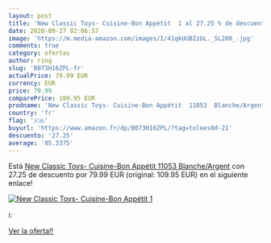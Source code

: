 ```yaml
---
layout: post
title: 'New Classic Toys- Cuisine-Bon Appétit  1 al 27.25 % de descuento'
date: 2020-09-27 02:06:57
image: 'https://m.media-amazon.com/images/I/41qkUUBZzbL._SL200_.jpg'
comments: true
category: ofertas
author: ring
slug: 'B073H16ZPL-fr'
actualPrice: 79.99 EUR
currency: EUR
price: 79.99
comparePrice: 109.95 EUR
prodname: 'New Classic Toys- Cuisine-Bon Appétit  11053  Blanche/Argent'
country: 'fr'
flag: '🇫🇷'
buyurl: 'https://www.amazon.fr/dp/B073H16ZPL/?tag=tolees0d-21'
descuento: '27.25'
average: '85.3375'
---
```


Está [New Classic Toys- Cuisine-Bon Appétit  11053  Blanche/Argent](https://www.amazon.fr/dp/B073H16ZPL/?tag=tolees0d-21) con 27.25 de descuento por 79.99 EUR (original: 109.95 EUR) en el siguiente enlace!

[![New Classic Toys- Cuisine-Bon Appétit  1](https://m.media-amazon.com/images/I/41qkUUBZzbL._SL200_.jpg)](https://www.amazon.fr/dp/B073H16ZPL/?tag=tolees0d-21)

ℹ️:


[Ver la oferta!!](https://www.amazon.fr/dp/B073H16ZPL/?tag=tolees0d-21)
